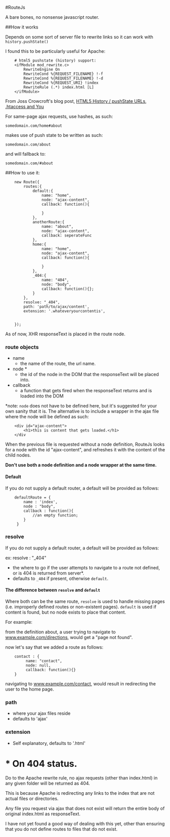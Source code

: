 #RouteJs

A bare bones, no nonsense javascript router.

##How it works

Depends on some sort of server file to rewrite links so it can work with `history.pushState()`

I found this to be particularly useful for Apache:

        # html5 pushstate (history) support:
        <ifModule mod_rewrite.c>
            RewriteEngine On
            RewriteCond %{REQUEST_FILENAME} !-f
            RewriteCond %{REQUEST_FILENAME} !-d
            RewriteCond %{REQUEST_URI} !index
            RewriteRule (.*) index.html [L]
        </ifModule>

From Joss Crowcroft's blog post,
[HTML5 History / pushState URLs, .htaccess and You](http://www.josscrowcroft.com/2012/code/htaccess-for-html5-history-pushstate-url-routing/)


For same-page ajax requests, use hashes, as such:

`somedomain.com/home#about`

makes use of push state to be written as such:

`somedomain.com/about`

and will fallback to:

`somedomain.com/#about`

##How to use it:


        new Route({
            routes:{
                default:{
                    name: "home",
                    node: "ajax-content",
                    callback: function(){

                    }
                },
                anotherRoute:{
                    name: "about",
                    node: "ajax-content",
                    callback: seperateFunc
                },
                home:{
                    name: "home",
                    node: "ajax-content",
                    callback: function(){

                    }
                },
                _404:{
                    name: "404",
                    node: "body",
                    callback: function(){};
                }
            },
            resolve: "_404",
            path: 'path/to/ajax/content',
            extension: '.whateveryourcontentis',


        });

As of now, XHR responseText is placed in the route node.

### route objects

 + name
    + the name of the route, the url name.
 + node *
    + the id of the node in the DOM that the responseText will be placed into.
 + callback
    + a function that gets fired when the responseText returns and is loaded into the DOM

*note: `node` does not have to be defined here, but it's suggested for your own sanity that it is. The alternative is
to include a wrapper in the ajax file where the node will be defined as such:

        <div id="ajax-content">
            <h1>this is content that gets loaded.</h1>
        </div

When the previous file is requested without a node definition, RouteJs looks for a node with the id "ajax-content",
 and refreshes it with the content of the child nodes.

**Don't use both a node definition and a node wrapper at the same time.**

#### Default

 If you do not supply a default router, a default will be provided as follows:

        defaultRoute = {
            name : 'index',
            node : "body",
            callback : function(){
                //an empty function;
            }
         }


### resolve

 If you do not supply a default router, a default will be provided as follows:

ex:
        resolve : "_404"

  + the where to go if the user attempts to navigate to a route not defined, or is 404 is returned from server*.
  + defaults to `_404` if present, otherwise `default`.

#### The difference between `resolve` and `default`

Where both can be the same route, `resolve` is used to handle missing pages (i.e. improperly defined routes or
non-existent pages). `default` is used if content is found, but no node exists to place that content.

 For example:

 from the definition about, a user trying to navigate to www.example.com/directions, would get a "page not found".

 now let's say that we added a route as follows:

        contact : {
             name: "contact",
             node: null,
             callback: function(){}
        }

 navigating to www.example.com/contact, would result in redirecting the user to the home page.


### path

  + where your ajax files reside
  + defaults to 'ajax'

### extension

  + Self explanatory, defaults to '.html'

# * On 404 status.

Do to the Apache rewrite rule, no ajax requests (other than index.html) in any given folder will be returned as 404.

This is because Apache is redirecting any links to the index that are not actual files or directories.

Any file you request via ajax that does not exist will return the entire body of original index.html as responseText.

I have not yet found a good way of dealing with this yet, other than ensuring that you do not define routes to files
that do not exist.
